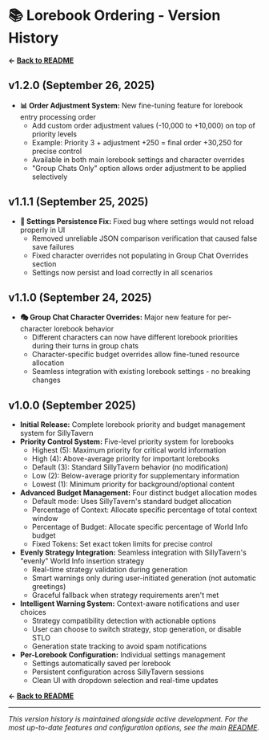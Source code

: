 # 📚 Lorebook Ordering - Version History

**← [Back to README](README.md)**

## v1.2.0 (September 26, 2025)
- **📊 Order Adjustment System:** New fine-tuning feature for lorebook entry processing order
  - Add custom order adjustment values (-10,000 to +10,000) on top of priority levels
  - Example: Priority 3 + adjustment +250 = final order +30,250 for precise control
  - Available in both main lorebook settings and character overrides
  - "Group Chats Only" option allows order adjustment to be applied selectively

## v1.1.1 (September 25, 2025)
- **🔧 Settings Persistence Fix:** Fixed bug where settings would not reload properly in UI
  - Removed unreliable JSON comparison verification that caused false save failures
  - Fixed character overrides not populating in Group Chat Overrides section
  - Settings now persist and load correctly in all scenarios

## v1.1.0 (September 24, 2025)
- **🎭 Group Chat Character Overrides:** Major new feature for per-character lorebook behavior
  - Different characters can now have different lorebook priorities during their turns in group chats
  - Character-specific budget overrides allow fine-tuned resource allocation
  - Seamless integration with existing lorebook settings - no breaking changes

## v1.0.0 (September 2025)
- **Initial Release:** Complete lorebook priority and budget management system for SillyTavern
- **Priority Control System:** Five-level priority system for lorebooks
  - Highest (5): Maximum priority for critical world information
  - High (4): Above-average priority for important lorebooks
  - Default (3): Standard SillyTavern behavior (no modification)
  - Low (2): Below-average priority for supplementary information
  - Lowest (1): Minimum priority for background/optional content
- **Advanced Budget Management:** Four distinct budget allocation modes
  - Default mode: Uses SillyTavern's standard budget allocation
  - Percentage of Context: Allocate specific percentage of total context window
  - Percentage of Budget: Allocate specific percentage of World Info budget
  - Fixed Tokens: Set exact token limits for precise control
- **Evenly Strategy Integration:** Seamless integration with SillyTavern's "evenly" World Info insertion strategy
  - Real-time strategy validation during generation
  - Smart warnings only during user-initiated generation (not automatic greetings)
  - Graceful fallback when strategy requirements aren't met
- **Intelligent Warning System:** Context-aware notifications and user choices
  - Strategy compatibility detection with actionable options
  - User can choose to switch strategy, stop generation, or disable STLO
  - Generation state tracking to avoid spam notifications
- **Per-Lorebook Configuration:** Individual settings management
  - Settings automatically saved per lorebook
  - Persistent configuration across SillyTavern sessions
  - Clean UI with dropdown selection and real-time updates

**← [Back to README](README.md)**

---

*This version history is maintained alongside active development. For the most up-to-date features and configuration options, see the main [README](README.md).*